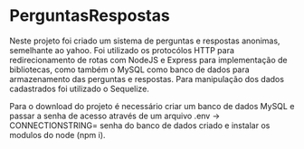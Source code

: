 # PerguntasRespostas

 Neste projeto foi criado um sistema de perguntas e respostas anonimas, semelhante ao yahoo. Foi utilizado os protocólos HTTP para redirecionamento de rotas com NodeJS e Express para implementação de bibliotecas, como também o MySQL como banco de dados para armazenamento das perguntas e respostas. Para manipulação dos dados cadastrados foi utilizado o Sequelize.
 
 Para o download do projeto é necessário criar um banco de dados MySQL e passar a senha de acesso através de um arquivo .env -> CONNECTIONSTRING= senha do banco de dados criado e instalar os modulos do node (npm i).
